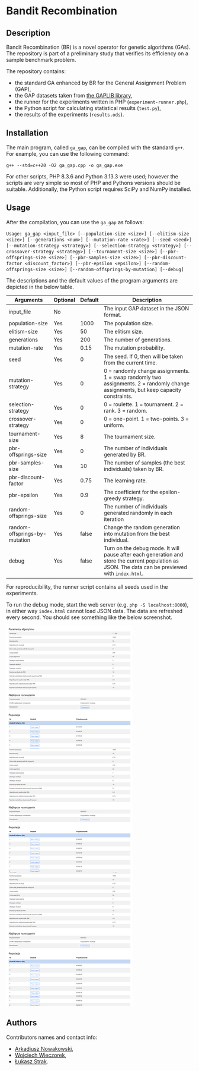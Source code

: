 # Bandit Recombination

## Description

Bandit Recombination (BR) is a novel operator for genetic algorithms (GAs). The repository is part of a preliminary study
that verifies its efficiency on a sample benchmark problem.

The repository contains:

-   the standard GA enhanced by BR for the General Assignment Problem (GAP),
-   the GAP datasets taken from [the GAPLIB library](http://astarte.csr.unibo.it/gapdata/gapinstances.html),
-   the runner for the experiments written in PHP (`experiment-runner.php`),
-   the Python script for calculating statistical results (`test.py`),
-   the results of the experiments (`results.ods`).

## Installation

The main program, called `ga_gap`, can be compiled with the standard `g++`. For example, you can use the following command:

```console
g++ --std=c++20 -O2 ga_gap.cpp -o ga_gap.exe
```

For other scripts, PHP 8.3.6 and Python 3.13.3 were used;
however the scripts are very simple so most of PHP and Pythons versions should be suitable.
Additionally, the Python script requires SciPy and NumPy installed.

## Usage

After the compilation, you can use the `ga_gap` as follows:

```console
Usage: ga_gap <input_file> [--population-size <size>] [--elitism-size <size>] [--generations <num>] [--mutation-rate <rate>] [--seed <seed>] [--mutation-strategy <strategy>] [--selection-strategy <strategy>] [--crossover-strategy <strategy>] [--tournament-size <size>] [--pbr-offsprings-size <size>] [--pbr-samples-size <size>] [--pbr-discount-factor <discount_factor>] [--pbr-epsilon <epsilon>] [--random-offsprings-size <size>] [--random-offsprings-by-mutation] [--debug]

```

The descriptions and the default values of the program arguments are depicted in the below table.

| Arguments                     | Optional | Default | Description                                                                                                                                        |
| ----------------------------- | -------- | ------- | -------------------------------------------------------------------------------------------------------------------------------------------------- |
| input_file                    | No       |         | The input GAP dataset in the JSON format.                                                                                                          |
| population-size               | Yes      | 1000    | The population size.                                                                                                                               |
| elitism-size                  | Yes      | 50      | The elitism size.                                                                                                                                  |
| generations                   | Yes      | 200     | The number of generations.                                                                                                                         |
| mutation-rate                 | Yes      | 0.15    | The mutation probability.                                                                                                                          |
| seed                          | Yes      | 0       | The seed. If 0, then will be taken from the current time.                                                                                          |
| mutation-strategy             | Yes      | 0       | 0 = randomly change assignments. 1 = swap randomly two assignments. 2 = randomly change assignments, but keep capacity constraints.                |
| selection-strategy            | Yes      | 0       | 0 = roulette. 1 = tournament. 2 = rank. 3 = random.                                                                                                |
| crossover-strategy            | Yes      | 0       | 0 = one-point. 1 = two-points. 3 = uniform.                                                                                                        |
| tournament-size               | Yes      | 8       | The tournament size.                                                                                                                               |
| pbr-offsprings-size           | Yes      | 0       | The number of individuals generated by BR.                                                                                                         |
| pbr-samples-size              | Yes      | 10      | The number of samples (the best individuals) taken by BR.                                                                                          |
| pbr-discount-factor           | Yes      | 0.75    | The learning rate.                                                                                                                                 |
| pbr-epsilon                   | Yes      | 0.9     | The coefficient for the epsilon-greedy strategy.                                                                                                   |
| random-offsprings-size        | Yes      | 0       | The number of individuals generated randomly in each iteration                                                                                     |
| random-offsprings-by-mutation | Yes      | false   | Change the random generation into mutation from the best individual.                                                                               |
| debug                         | Yes      | false   | Turn on the debug mode. It will pause after each generation and store the current population as JSON. The data can be previewed with `index.html`. |

For reproducibility, the runner script contains all seeds used in the experiments.

To run the debug mode, start the web server (e.g. `php -S localhost:8000`), in either way `index.html` cannot load JSON data. The data are refreshed every second. You should see something like the below screenshot.

![](screenshot.png)

## Authors

Contributors names and contact info:

-   [Arkadiusz Nowakowski](https://ab.us.edu.pl/emp?id=46971),
-   [Wojciech Wieczorek](https://kiia.ubb.edu.pl/pracownicy/dr-habwojciechwieczorek),
-   [Łukasz Strąk](https://ab.us.edu.pl/emp?id=47011).
